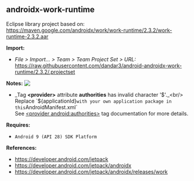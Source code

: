 ## androidx-work-runtime

Eclipse library project based on:<br/>
https://maven.google.com/androidx/work/work-runtime/2.3.2/work-runtime-2.3.2.aar

**Import:**
- _File > Import... > Team > Team Project Set > URL:_<br/>
  https://raw.githubusercontent.com/dandar3/android-androidx-work-runtime/2.3.2/.projectset

**Notes:** <img src="https://raw.githubusercontent.com/google/material-design-icons/main/png/alert/error_outline/materialicons/24dp/1x/baseline_error_outline_black_24dp.png" align="top" />
- _Tag **&lt;provider&gt;** attribute **authorities** has invalid character '$'._<br/>
  Replace `${applicationId}` with your own application package in this `AndroidManifest.xml`<br/>
  See [&lt;provider android:authorities&gt;](https://developer.android.com/guide/topics/manifest/provider-element.html#auth) tag documentation for more details.

**Requires:**
- `Android 9 (API 28) SDK Platform`

**References:**
- https://developer.android.com/jetpack
- https://developer.android.com/jetpack/androidx
- https://developer.android.com/jetpack/androidx/releases/work